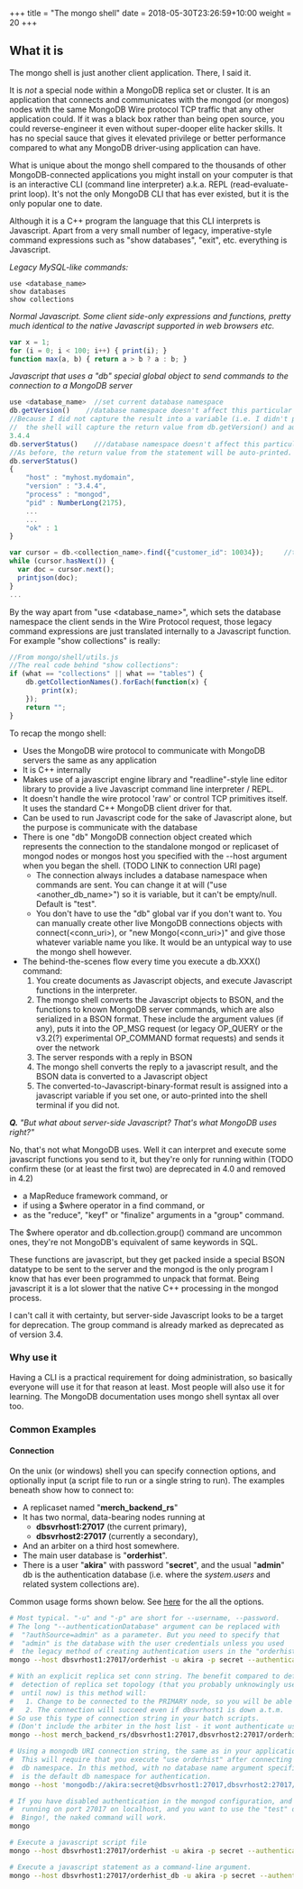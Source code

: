 +++
title = "The mongo shell"
date =  2018-05-30T23:26:59+10:00
weight = 20
+++

## What it is

The mongo shell is just another client application. There, I said it. 

It is _not_ a special node within a MongoDB replica set or cluster. It is an application that connects and communicates with the mongod (or mongos) nodes with the same MongoDB Wire protocol TCP traffic that any other application could. If it was a black box rather than being open source, you could reverse-engineer it even without super-dooper elite hacker skills. It has no special sauce that gives it elevated privilege or better performance compared to what any MongoDB driver-using application can have.

What is unique about the mongo shell compared to the thousands of other MongoDB-connected applications you might install on your computer is that is an interactive CLI (command line interpreter) a.k.a. REPL (read-evaluate-print loop). It's not the only MongoDB CLI that has ever existed, but it is the only popular one to date.

Although it is a C++ program the language that this CLI interprets is Javascript. Apart from a very small number of legacy, imperative-style command expressions such as "show databases", "exit", etc. everything is Javascript.

_Legacy MySQL-like commands:_
```text
use <database_name>
show databases
show collections
```
_Normal Javascript. Some client side-only expressions and functions, pretty much identical to the native Javascript supported in web browsers etc._
```js
var x = 1;
for (i = 0; i < 100; i++) { print(i); }
function max(a, b) { return a > b ? a : b; }
```
_Javascript that uses a "db" special global object to send commands to the connection to a MongoDB server_

```javascript
use <database_name>  //set current database namespace
db.getVersion()    //database namespace doesn't affect this particular command
//Because I did not capture the result into a variable (i.e. I didn't put "var version_result = …" at the front)
//  the shell will capture the return value from db.getVersion() and auto-print it here
3.4.4
db.serverStatus()    ///database namespace doesn't affect this particular command
//As before, the return value from the statement will be auto-printed.
db.serverStatus()
{
    "host" : "myhost.mydomain",
    "version" : "3.4.4",
    "process" : "mongod",
    "pid" : NumberLong(2175),
    ...
    ...
    "ok" : 1
}

var cursor = db.<collection_name>.find({"customer_id": 10034});     //this command is affected by the database namespace
while (cursor.hasNext()) {
  var doc = cursor.next();
  printjson(doc);
}
...
```

By the way apart from "use <database_name>", which sets the database namespace the client sends in the Wire Protocol request, those legacy command expressions are just translated internally to a Javascript function. For example "show collections" is really:
```js
//From mongo/shell/utils.js
//The real code behind "show collections":
if (what == "collections" || what == "tables") {
    db.getCollectionNames().forEach(function(x) {
        print(x);
    });
    return "";
}
```

To recap the mongo shell:

- Uses the MongoDB wire protocol to communicate with MongoDB servers the same as any application
- It is C++ internally
- Makes use of a javascript engine library and "readline"-style line editor library to provide a live Javascript command line interpreter / REPL.
- It doesn't handle the wire protocol 'raw' or control TCP primitives itself. It uses the standard C++ MongoDB client driver for that.
- Can be used to run Javascript code for the sake of Javascript alone, but the purpose is communicate with the database
- There is one "<tt>db</tt>" MongoDB connection object created which represents the connection to the standalone mongod or replicaset of mongod nodes or mongos host you specified with the --host argument when you began the shell. (TODO LINK to connection URI page)
  - The connection always includes a database namespace when commands are sent. You can change it at will ("use &lt;another_db_name&gt;") so it is variable, but it can't be empty/null. Default is "test".
  - You don't have to use the "db" global var if you don't want to. You can manually create other live MongoDB connections objects with connect(\<conn_uri\>), or "new Mongo(\<conn_uri\>)" and give those whatever variable name you like. It would be an untypical way to use the mongo shell however.
- The behind-the-scenes flow every time you execute a db.XXX() command:
  1. You create documents as Javascript objects, and execute Javascript functions in the interpreter. 
  2. The mongo shell converts the Javascript objects to BSON, and the functions to known MongoDB server commands, which are also serialized in a BSON format. These include the argument values (if any), puts it into the OP_MSG request (or legacy OP_QUERY or the v3.2(?) experimental OP_COMMAND format requests) and sends it over the network
  3. The server responds with a reply in BSON
  4. The mongo shell converts the reply to a javascript result, and the BSON data is converted to a Javascript object
  5. The converted-to-Javascript-binary-format result is assigned into a javascript variable if you set one, or auto-printed into the shell terminal if you did not.

_**Q.** "But what about server-side Javascript? That's what MongoDB uses right?"_

No, that's not what MongoDB uses. Well it can interpret and execute some javascript functions you send to it, but they're only for running within  (TODO confirm these (or at least the first two) are deprecated in 4.0 and removed in 4.2)

- a MapReduce framework command, or 
- if using a $where operator in a find command, or
- as the "reduce", "keyf" or "finalize" arguments in a "group" command.


The $where operator and db.collection.group() command are uncommon ones, they're not MongoDB's equivalent of same keywords in SQL.

These functions are javascript, but they get packed inside a special BSON datatype to be sent to the server and the mongod is the only program I know that has ever been programmed to unpack that format. Being javascript it is a lot slower that the native C++ processing in the mongod process.

I can't call it with certainty, but server-side Javascript looks to be a target for deprecation. The group command is already marked as deprecated as of version 3.4.

### Why use it

Having a CLI is a practical requirement for doing administration, so basically everyone will use it for that reason at least. Most people will also use it for learning. The MongoDB documentation uses mongo shell syntax all over too.

### Common Examples

#### Connection

On the unix (or windows) shell you can specify connection options, and optionally input (a script file to run or a single string to run). The examples beneath show how to connect to:

- A replicaset named "**merch_backend_rs**" 
- It has two normal, data-bearing nodes running at
  - **dbsvrhost1:27017** (the current primary),
  - **dbsvrhost2:27017** (currently a secondary), 
- And an arbiter on a third host somewhere.
- The main user database is "**orderhist**".
- There is a user "**akira**" with password "**secret**", and the usual "**admin**" db is the authentication database (i.e. where the _system.users_ and related system collections are).

Common usage forms shown below. See <a href="https://docs.mongodb.com/manual/reference/program/mongo/">here</a> for the all the options.
```sh
# Most typical. "-u" and "-p" are short for --username, --password.
# The long "--authenticationDatabase" argument can be replaced with
#  "?authSource=admin" as a parameter. But you need to specify that
#  "admin" is the database with the user credentials unless you used
#  the legacy method of creating authentication users in the "orderhist" db.
mongo --host dbsvrhost1:27017/orderhist -u akira -p secret --authenticationDatabase admin

# With an explicit replica set conn string. The benefit compared to default, automatic
#  detection of replica set topology (that you probably unknowingly used all the time 
#  until now) is this method will:
#   1. Change to be connected to the PRIMARY node, so you will be able to make writes
#   2. The connection will succeed even if dbsvrhost1 is down a.t.m.
# So use this type of connection string in your batch scripts.
# (Don't include the arbiter in the host list - it wont authenticate users.)
mongo --host merch_backend_rs/dbsvrhost1:27017,dbsvrhost2:27017/orderhist -u akira -p secret --authenticationDatabase admin

# Using a mongodb URI connection string, the same as in your application code.
#  This will require that you execute "use orderhist" after connecting to get into that
#  db namespace. In this method, with no database name argument specified, "admin" 
#  is the default db namespace for authentication.
mongo --host 'mongodb://akira:secret@dbsvrhost1:27017,dbsvrhost2:27017/?replicaSet=merch_backend_rs'

# If you have disabled authentication in the mongod configuration, and it is 
#  running on port 27017 on localhost, and you want to use the "test" db ...
#  Bingo!, the naked command will work.
mongo

# Execute a javascript script file
mongo --host dbsvrhost1:27017/orderhist -u akira -p secret --authenticationDatabase admin daily_report.js

# Execute a javascript statement as a command-line argument.
mongo --host dbsvrhost1:27017/orderhist_db -u akira -p secret --authenticationDatabase admin --eval 'var acnt = db.collection_a.count(); var bcnt = db.collection_b.count(); if (acnt != bcnt) print("Reconcilliation error: Collection a and b counts differ by " + Math.abs(acnt - bcnt));'
```
